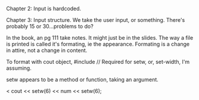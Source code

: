 Chapter 2: Input is hardcoded. 

Chapter 3: Input structure. We take the user input, or something. There's probably 15 or 30...problems to do? 



In the book, an pg 111 take notes. It might just be in the slides. The way a file is printed is called it's formating, ie the appearance.
Formating is a change in attire, not a change in content.


To format with cout object, 
#include <iomanip>  // Required for setw, or, set-width, I'm assuming. 


setw appears to be a method or function, taking an argument. 

< cout << setw(6) << num << setw(6);
